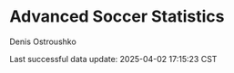 # Advanced Soccer Statistics
Denis Ostroushko

<!-- gfm -->

Last successful data update: 2025-04-02 17:15:23 CST

